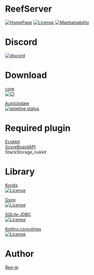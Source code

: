 # ReefServer
[![HomePage](https://img.shields.io/badge/Home-Page-lightgrey)](https://ree-jp-minecraft.github.io/ReefServer/)
[![License](https://img.shields.io/badge/License-MIT-yellow.svg)](LICENSE)
[![Maintainability](https://api.codeclimate.com/v1/badges/f3afa5c212220839a4d0/maintainability)](https://codeclimate.com/github/ReefNetwork/ReefServer/maintainability)

# Discord
[![discord](https://discordapp.com/api/guilds/638760361369010177/widget.png?style=banner2)]( https://discord.gg/M4A6cak)

# Download
[core](https://gitlab.com/Ree-jp/ReefServer/-/jobs/artifacts/dev/raw/build/libs/ReefSeichi-1.0-SNAPSHOT-all.jar?job=build_job_1)  
[![CI](https://github.com/ReefNetwork/ReefServer/workflows/CI/badge.svg)](https://github.com/ReefNetwork/ReefServer/actions?query=workflow%3ACI)

[AutoUpdate](https://gitlab.com/Ree-jp/ReefAutoUpdate/-/jobs/artifacts/master/raw/build/libs/ReefAutoUpdate-1.0-SNAPSHOT-all.jar?job=build_job_1)  
[![pipeline status](https://gitlab.com/Ree-jp/ReefAutoUpdate/badges/dev/pipeline.svg)](https://gitlab.com/Ree-jp/ReefAutoUpdate/-/commits/dev)

# Required plugin
[Ecokkit](https://github.com/bbo51dog/Ecokkit)  
[ScoreBoardAPI](https://github.com/Creeperface01/ScoreboardAPI)  
StackStorage_nukkit 

# Library
[Kordis](https://github.com/Tea-Ayataka/Kordis)  
[![License](https://img.shields.io/badge/License-WTFPL-brightgreen.svg)](http://www.wtfpl.net/about/)

[Gson](https://github.com/google/gson)  
[![License](https://img.shields.io/badge/License-Apache%202.0-blue.svg)](https://opensource.org/licenses/Apache-2.0)

[SQLite JDBC](https://github.com/xerial/sqlite-jdbc)  
[![License](https://img.shields.io/badge/License-Apache%202.0-blue.svg)](https://opensource.org/licenses/Apache-2.0)

[Kotlinx.coroutines](https://github.com/Kotlin/kotlinx.coroutines)  
[![License](https://img.shields.io/badge/License-Apache%202.0-blue.svg)](https://opensource.org/licenses/Apache-2.0)

# Author
[Ree-jp](https://github.com/Ree-jp)
